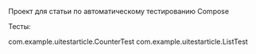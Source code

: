 Проект для статьи по автоматическому тестированию Compose 

Тесты:

com.example.uitestarticle.CounterTest
com.example.uitestarticle.ListTest
